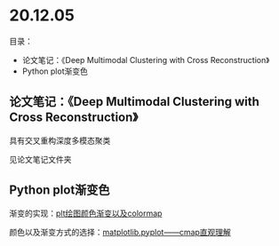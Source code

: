 # 20.12.05
目录：
 - 论文笔记：《Deep Multimodal Clustering with Cross Reconstruction》
 - Python plot渐变色

## 论文笔记：《Deep Multimodal Clustering with Cross Reconstruction》

具有交叉重构深度多模态聚类

见论文笔记文件夹

## Python plot渐变色
渐变的实现：[plt绘图颜色渐变以及colormap](https://www.brothereye.cn/python/427/)

颜色以及渐变方式的选择：[matplotlib.pyplot——cmap直观理解](https://blog.csdn.net/weixin_39580795/article/details/102622004)

